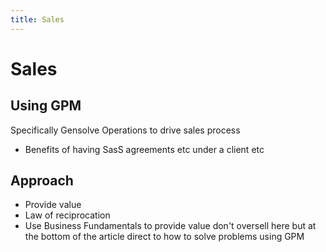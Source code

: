 ```yaml
---
title: Sales
---
```


# Sales

## Using GPM

Specifically Gensolve Operations to drive sales process

- Benefits of having SasS agreements etc under a client etc

## Approach

- Provide value
- Law of reciprocation
- Use Business Fundamentals to provide value don't oversell here but at the bottom of the article direct to how to solve problems using GPM
